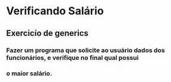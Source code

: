 # Verificando Salário
## Exercicío de generics 
### Fazer um programa que solicite ao usuário dados dos funcionários, e verifique no final qual possui 
### o maior salário.
